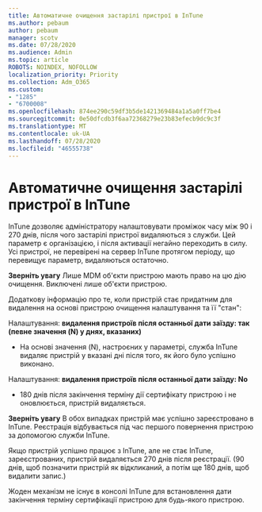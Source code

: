 ```yaml
---
title: Автоматичне очищення застарілі пристрої в InTune
ms.author: pebaum
author: pebaum
manager: scotv
ms.date: 07/28/2020
ms.audience: Admin
ms.topic: article
ROBOTS: NOINDEX, NOFOLLOW
localization_priority: Priority
ms.collection: Adm_O365
ms.custom:
- "1285"
- "6700008"
ms.openlocfilehash: 874ee290c59df3b5de1421369484a1a5a0ff7be4
ms.sourcegitcommit: 0e50dfcdb3f6aa72368279e23b83efecb9dc9c3f
ms.translationtype: MT
ms.contentlocale: uk-UA
ms.lasthandoff: 07/28/2020
ms.locfileid: "46555738"
---
```

# <a name="automatic-cleanup-of-stale-devices-in-intune"></a>Автоматичне очищення застарілі пристрої в InTune

InTune дозволяє адміністратору налаштовувати проміжок часу між 90 і 270 днів, після чого застарілі пристрої видаляються з служби. Цей параметр є організацією, і після активації негайно переходить в силу. Усі пристрої, не перевірені на сервер InTune протягом періоду, що перевищує параметр, видаляються остаточно.

**Зверніть увагу** Лише MDM об'єкти пристрою мають право на цю дію очищення. Виключені лише об'єкти пристрою.

Додаткову інформацію про те, коли пристрій стає придатним для видалення на основі пристрою очищення налаштування та її "стан":

Налаштування: **видалення пристроїв після останньої дати заїзду: так (певне значення (N) у днях, вказаних)**

- На основі значення (N), настроєних у параметрі, служба InTune видаляє пристрій у вказані дні після того, як його було успішно виконано.

Налаштування: **видалення пристроїв після останньої дати заїзду: No**

- 180 днів після закінчення терміну дії сертифікату пристрою і не оновлюється, пристрій видаляється.

**Зверніть увагу** В обох випадках пристрій має успішно зареєстровано в InTune. Реєстрація відбувається під час першого повернення пристрою за допомогою служби InTune.

Якщо пристрій успішно працює з InTune, але не стає InTune, зареєстрованих, пристрій видаляється 270 днів після реєстрації. (90 днів, щоб позначити пристрій як відкликаний, а потім ще 180 днів, щоб видалити запис.)

Жоден механізм не існує в консолі InTune для встановлення дати закінчення терміну сертифікації пристрою для будь-якого пристрою.